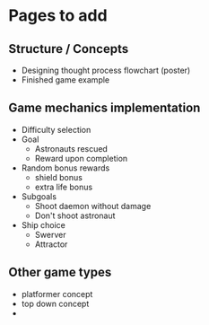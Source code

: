# Pages to add

## Structure / Concepts

- Designing thought process flowchart (poster)
- Finished game example

## Game mechanics implementation

- Difficulty selection
- Goal 
  - Astronauts rescued
  - Reward upon completion
- Random bonus rewards
  - shield bonus
  - extra life bonus
- Subgoals
  - Shoot daemon without damage
  - Don't shoot astronaut
- Ship choice
  - Swerver
  - Attractor

## Other game types

- platformer concept
- top down concept
- 